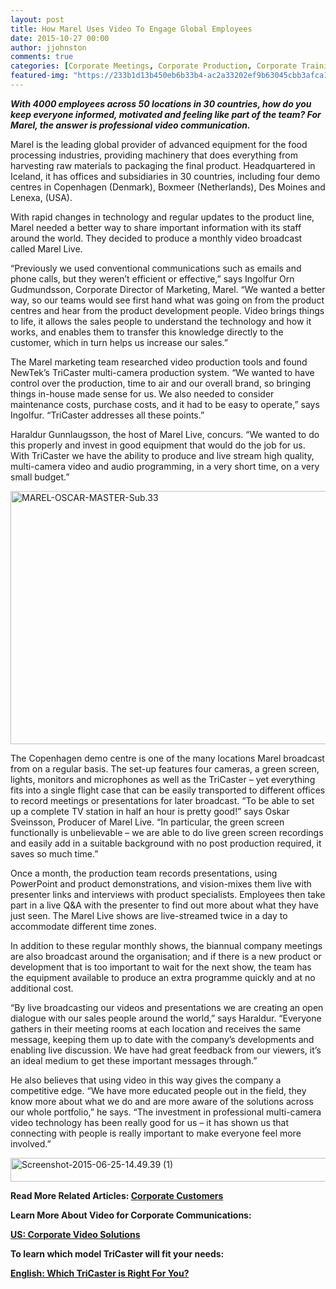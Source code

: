 ```yaml
---
layout: post
title: How Marel Uses Video To Engage Global Employees
date: 2015-10-27 00:00
author: jjohnston
comments: true
categories: [Corporate Meetings, Corporate Production, Corporate Training, Corporate Video, Corporate Video, Customer Stories, Green Screen, TriCaster, TriCaster, Virtual Sets]
featured-img: "https://233b1d13b450eb6b33b4-ac2a33202ef9b63045cbb3afca178df8.ssl.cf1.rackcdn.com/2015/10/MAREL-OSCAR-MASTER-Sub.09.jpg"
---
```

<strong><em>With 4000 employees across 50 locations in 30 countries, how do you keep everyone informed, motivated and feeling like part of the team? For Marel, the answer is professional video communication.</em></strong>

Marel is the leading global provider of advanced equipment for the food processing industries, providing machinery that does everything from harvesting raw materials to packaging the final product. Headquartered in Iceland, it has offices and subsidiaries in 30 countries, including four demo centres in Copenhagen (Denmark), Boxmeer (Netherlands), Des Moines and Lenexa, (USA).

With rapid changes in technology and regular updates to the product line, Marel needed a better way to share important information with its staff around the world. They decided to produce a monthly video broadcast called Marel Live.

“Previously we used conventional communications such as emails and phone calls, but they weren’t efficient or effective,” says Ingolfur Orn Gudmundsson, Corporate Director of Marketing, Marel. “We wanted a better way, so our teams would see first hand what was going on from the product centres and hear from the product development people. Video brings things to life, it allows the sales people to understand the technology and how it works, and enables them to transfer this knowledge directly to the customer, which in turn helps us increase our sales.”

The Marel marketing team researched video production tools and found NewTek’s TriCaster multi-camera production system. “We wanted to have control over the production, time to air and our overall brand, so bringing things in-house made sense for us. We also needed to consider maintenance costs, purchase costs, and it had to be easy to operate,” says Ingolfur. “TriCaster addresses all these points.”

Haraldur Gunnlaugsson, the host of Marel Live, concurs. “We wanted to do this properly and invest in good equipment that would do the job for us. With TriCaster we have the ability to produce and live stream high quality, multi-camera video and audio programming, in a very short time, on a very small budget.”

<img class="alignleft wp-image-1527" src="http://blog.uk.newtek.com/wp-content/uploads/2015/10/MAREL-OSCAR-MASTER-Sub.33.jpg" alt="MAREL-OSCAR-MASTER-Sub.33" width="720" height="405" />

The Copenhagen demo centre is one of the many locations Marel broadcast from on a regular basis. The set-up features four cameras, a green screen, lights, monitors and microphones as well as the TriCaster – yet everything fits into a single flight case that can be easily transported to different offices to record meetings or presentations for later broadcast. “To be able to set up a complete TV station in half an hour is pretty good!” says Oskar Sveinsson, Producer of Marel Live. “In particular, the green screen functionally is unbelievable – we are able to do live green screen recordings and easily add in a suitable background with no post production required, it saves so much time.”

Once a month, the production team records presentations, using PowerPoint and product demonstrations, and vision-mixes them live with presenter links and interviews with product specialists. Employees then take part in a live Q&amp;A with the presenter to find out more about what they have just seen. The Marel Live shows are live-streamed twice in a day to accommodate different time zones.

In addition to these regular monthly shows, the biannual company meetings are also broadcast around the organisation; and if there is a new product or development that is too important to wait for the next show, the team has the equipment available to produce an extra programme quickly and at no additional cost.

“By live broadcasting our videos and presentations we are creating an open dialogue with our sales people around the world,” says Haraldur. “Everyone gathers in their meeting rooms at each location and receives the same message, keeping them up to date with the company’s developments and enabling live discussion. We have had great feedback from our viewers, it’s an ideal medium to get these important messages through.”

He also believes that using video in this way gives the company a competitive edge. “We have more educated people out in the field, they know more about what we do and are more aware of the solutions across our whole portfolio,” he says. “The investment in professional multi-camera video technology has been really good for us – it has shown us that connecting with people is really important to make everyone feel more involved.”

<a href="http://pages.newtek.com/6-Videos-You-Should-Be-Producing.html" target="_blank"><img class="aligncenter size-full wp-image-1529" src="http://blog.uk.newtek.com/wp-content/uploads/2015/10/Screenshot-2015-06-25-14.49.39-1.png" alt="Screenshot-2015-06-25-14.49.39 (1)" width="795" height="38" /></a>

<strong>Read More Related Articles: <a href="http://blog.newtek.com/category/corporate-video/" target="_blank">Corporate Customers</a></strong>

<strong>Learn More About Video for Corporate Communications:</strong>

<strong><a href="http://www.newtek.com/solutions/enterprise.html" target="_blank">US: Corporate Video Solutions</a></strong>

<strong>To learn which model TriCaster will fit your needs:</strong>

<strong><a href="http://pages.newtek.com/which-tricaster.html" target="_blank">English: Which TriCaster is Right For You?</a></strong>
